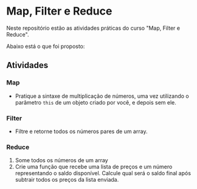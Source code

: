 # Map, Filter e Reduce

Neste repositório estão as atividades práticas do curso "Map, Filter e Reduce".

Abaixo está o que foi proposto:



## Atividades

### Map

- Pratique a sintaxe de multiplicação de números, uma vez utilizando o parâmetro `this` de um objeto criado por você, e depois sem ele.

### Filter

- Filtre e retorne todos os números pares de um array.

### Reduce

1. Some todos os números de um array
2. Crie uma função que recebe uma lista de preços e um número representando o saldo disponível. Calcule qual será o saldo final após subtrair todos os preços da lista enviada.
